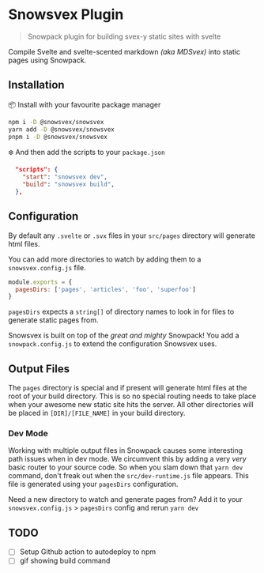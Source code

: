 # Snowsvex Plugin

> Snowpack plugin for building svex-y static sites with svelte

Compile Svelte and svelte-scented markdown _(aka MDSvex)_ into static pages using Snowpack.

## Installation

📦 Install with your favourite package manager

```sh
npm i -D @snowsvex/snowsvex
yarn add -D @snowsvex/snowsvex
pnpm i -D @snowsvex/snowsvex
```

❄️ And then add the scripts to your `package.json`

```json
  "scripts": {
    "start": "snowsvex dev",
    "build": "snowsvex build",
  },
```

## Configuration

By default any `.svelte` or `.svx` files in your `src/pages` directory will generate html files.

You can add more directories to watch by adding them to a `snowsvex.config.js` file.

```js
module.exports = {
  pagesDirs: ['pages', 'articles', 'foo', 'superfoo']
}
```

`pagesDirs` expects a `string[]` of directory names to look in for files to generate static pages from.

Snowsvex is built on top of the _great and mighty_ Snowpack! You add a `snowpack.config.js` to extend the configuration Snowsvex uses.

## Output Files

The `pages` directory is special and if present will generate html files at the root of your build directory. This is so no special routing needs to take place when your awesome new static site hits the server. All other directories will be placed in `[DIR]/[FILE_NAME]` in your build directory.

### Dev Mode

Working with multiple output files in Snowpack causes some interesting path issues when in dev mode. We circumvent this by adding a very _very_ basic router to your source code. So when you slam down that `yarn dev` command, don't freak out when the `src/dev-runtime.js` file appears. This file is generated using your `pagesDirs` configuration.

Need a new directory to watch and generate pages from? Add it to your `snowsvex.config.js` > `pagesDirs` config and rerun `yarn dev`

## TODO

- [ ] Setup Github action to autodeploy to npm
- [ ] gif showing build command
